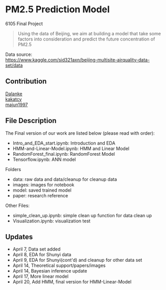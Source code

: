 # PM2.5 Prediction Model
6105 Final Project
> Using the data of Beijing, we aim at building a model that take some factors 
> into consideration and predict the future concentration of PM2.5

Data source:<br>
https://www.kaggle.com/sid321axn/beijing-multisite-airquality-data-set/data

## Contribution
[Dalanke](https://github.com/Dalanke)<br>
[kakatcy](https://github.com/kakatcy)<br>
[majun1997](https://github.com/JunMA1997)

## File Description 
The Final version of our work are listed below (please read with order):
* Intro_and_EDA_start.ipynb: Introduction and EDA
* HMM-and-Linear-Model.ipynb: HMM and Linear Model
* RandomForest_final.ipynb: RandomForest Model
* Tensorflow.ipynb: ANN model

Folders
* data: raw data and data/cleanup for cleanup data
* images: images for notebook
* model: saved trained model
* paper: research reference

Other Files:
* simple_clean_up.ipynb: simple clean up function for data clean up
* Visualization.ipynb: visualization test

## Updates
* April 7, Data set added
* April 8, EDA for Shunyi data
* April 9, EDA for Shunyi(cont'd) and cleanup for other data set
* April 14, Theoretical support/papers/images
* April 14, Bayesian inference update
* April 17, More linear model
* April 20, Add HMM, final version for HMM-Linear-Model



